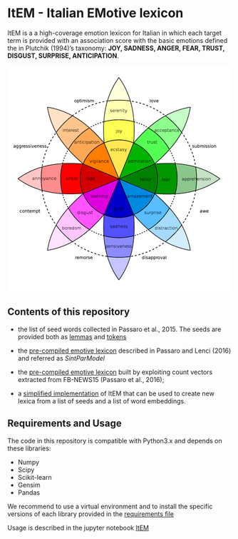 
# ItEM - Italian EMotive lexicon

ItEM is a a high-coverage emotion lexicon for Italian in which each target term is provided with an association score with the basic emotions defined the in Plutchik (1994)’s taxonomy: **JOY, SADNESS, ANGER, FEAR, TRUST, DISGUST, SURPRISE, ANTICIPATION**.

![alt text](images/1181px-Plutchik-wheel.png "Plutchik's wheel of emotions")

## Contents of this repository
 
 - the list of seed words collected in Passaro et al., 2015. The seeds are provided both as [lemmas](seeds/ItEM.elicitated.lemmas.txt) and [tokens](seeds/ItEM.elicitated.tokens.txt)
 
 - the [pre-compiled emotive lexicon](pre-compiled-lexica/ItEM.SintParModel.cos) described in Passaro and Lenci (2016) and referred as _SintParModel_ 
 
 
 - the [pre-compiled emotive lexicon](pre-compiled-lexica/ItEM.FBNEWS15.cos) built by exploiting count vectors extracted from FB-NEWS15 (Passaro et al., 2016); 
 
 - a [simplified implementation](ItEM.ipynb) of ItEM that can be used to create new lexica from a list of seeds and a list of word embeddings.

## Requirements and Usage

The code in this repository is compatible with Python3.x and depends on these libraries:

- Numpy
- Scipy
- Scikit-learn
- Gensim
- Pandas

We recommend to use a virtual environment and to install the specific versions of  each library provided in the [requirements file](requirements.txt)

Usage is described in the jupyter notebook [ItEM](ItEM.ipynb)